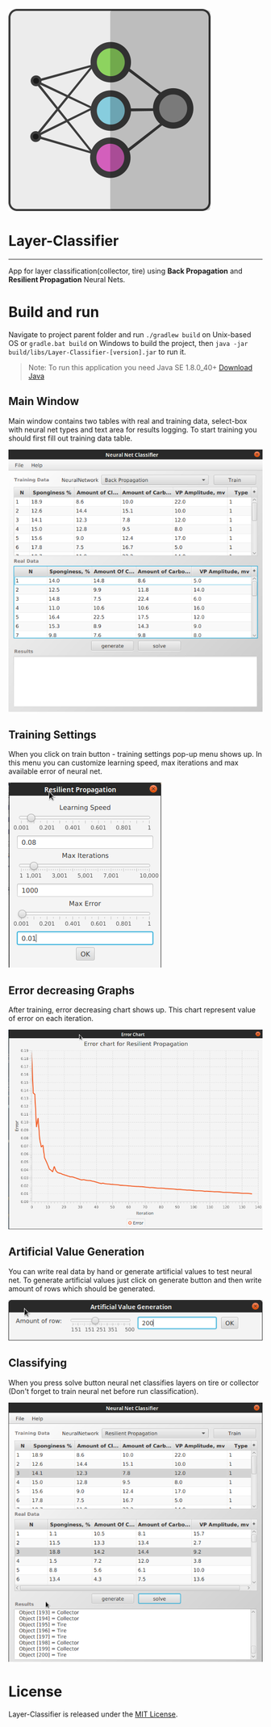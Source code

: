![Layer-Classifier Logo](src/edu/lc/resources/logo.png)
# Layer-Classifier
------
 App for layer classification(collector, tire) using **Back Propagation** and **Resilient Propagation** Neural Nets.

# Build and run
Navigate to project parent folder and run `./gradlew build` on Unix-based OS or `gradle.bat build` on Windows to build the project, then `java -jar build/libs/Layer-Classifier-[version].jar` to run it.
> Note: To run this application you need Java SE 1.8.0_40+
[Download Java](http://www.oracle.com/technetwork/java/javase/downloads/jdk8-downloads-2133151.html)

## Main Window
Main window contains two tables with real and training data, select-box with neural net types and text area for results logging.
To start training you should first fill out training data table.

![Main Window](/screenshots/main-window.png)

## Training Settings
When you click on train button - training settings pop-up menu shows up. In this menu you can customize learning speed, max iterations and max available error of neural net.

![Training Settings](/screenshots/training-settings.png)

## Error decreasing Graphs
After training, error decreasing chart shows up. This chart represent value of error on each iteration.

![Charts](/screenshots/charts.png)

## Artificial Value Generation
You can write real data by hand or generate artificial values to test neural net. To generate artificial values just click on generate button and then write amount of rows which should be generated.

![AVG](/screenshots/avg.png)

## Classifying
When you press solve button neural net classifies layers on tire or collector (Don't forget to train neural net before run classification).

![Classifying](/screenshots/classifying.png)

# License
Layer-Classifier is released under the [MIT License](https://opensource.org/licenses/MIT).

